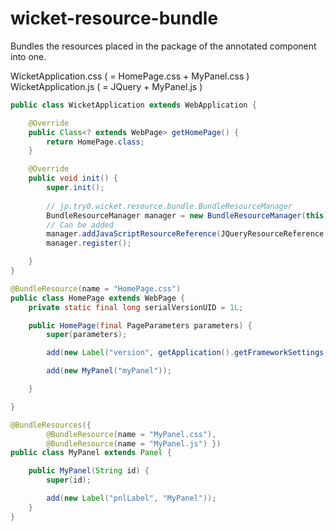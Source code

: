 # wicket-resource-bundle

Bundles the resources placed in the package of the annotated component into one.  

WicketApplication.css ( = HomePage.css + MyPanel.css )  
WicketApplication.js ( = JQuery + MyPanel.js )  


```java
public class WicketApplication extends WebApplication {

	@Override
	public Class<? extends WebPage> getHomePage() {
		return HomePage.class;
	}

	@Override
	public void init() {
		super.init();
    
		// jp.try0.wicket.resource.bundle.BundleResourceManager
		BundleResourceManager manager = new BundleResourceManager(this);
		// Can be added
		manager.addJavaScriptResourceReference(JQueryResourceReference.getV3());
		manager.register();

	}
}

```

```java
@BundleResource(name = "HomePage.css")
public class HomePage extends WebPage {
	private static final long serialVersionUID = 1L;

	public HomePage(final PageParameters parameters) {
		super(parameters);

		add(new Label("version", getApplication().getFrameworkSettings().getVersion()));

		add(new MyPanel("myPanel"));

	}

}
```

```java
@BundleResources({
		@BundleResource(name = "MyPanel.css"),
		@BundleResource(name = "MyPanel.js") })
public class MyPanel extends Panel {

	public MyPanel(String id) {
		super(id);

		add(new Label("pnlLabel", "MyPanel"));
	}
}
```
